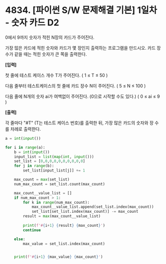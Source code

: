 # 4834. [파이썬 S/W 문제해결 기본] 1일차 - 숫자 카드 D2

0에서 9까지 숫자가 적힌 N장의 카드가 주어진다.

가장 많은 카드에 적힌 숫자와 카드가 몇 장인지 출력하는 프로그램을 만드시오. 카드 장수가 같을 때는 적힌 숫자가 큰 쪽을 출력한다.




**[입력]**

첫 줄에 테스트 케이스 개수 T가 주어진다. ( 1 ≤ T ≤ 50 )

다음 줄부터 테스트케이스의 첫 줄에 카드 장수 N이 주어진다. ( 5 ≤ N ≤ 100 )

다음 줄에 N개의 숫자 ai가 여백없이 주어진다. (0으로 시작할 수도 있다.) ( 0 ≤ ai ≤ 9 ) 

 

**[출력]**

각 줄마다 "#T" (T는 테스트 케이스 번호)를 출력한 뒤, 가장 많은 카드의 숫자와 장 수를 차례로 출력한다.



```python
a = int(input())

for i in range(a):
    b = int(input())
    input_list = list(map(int, input()))
    set_list = [0,0,0,0,0,0,0,0,0,0]
    for j in range(b):
        set_list[input_list[j]] += 1

    max_count = max(set_list)
    num_max_count = set_list.count(max_count)

    max_count__value_list = []
    if num_max_count > 1:
        for k in range(num_max_count):
            max_count__value_list.append(set_list.index(max_count))
            set_list[set_list.index(max_count)] -= max_count
        result = max(max_count__value_list)
    
        print(f'#{i+1} {result} {max_count}')
        continue

    else:
        max_value = set_list.index(max_count)


    print(f'#{i+1} {max_value} {max_count}')
```

